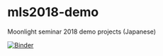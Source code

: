 # mls2018-demo
Moonlight seminar 2018 demo projects (Japanese)

[![Binder](https://mybinder.org/badge.svg)](https://mybinder.org/v2/gh/fumitoh/mls2018-demo/master?filepath=ifrs17sim%2Fifrs17sim_ifrs_data_graph.ipnb)

